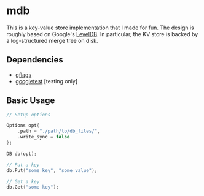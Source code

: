 # mdb
This is a key-value store implementation that I made for fun.
The design is roughly based on Google's [LevelDB](https://github.com/google/leveldb).
In particular, the KV store is backed by a log-structured merge tree on
disk.

## Dependencies

* [gflags](https://github.com/gflags/gflags)
* [googletest](https://github.com/google/googletest) [testing only]

## Basic Usage
```cpp
// Setup options

Options opt{
    .path = "./path/to/db_files/",
    .write_sync = false
};

DB db(opt);

// Put a key
db.Put("some key", "some value");

// Get a key
db.Get("some key");
```
